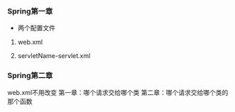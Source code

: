 ### Spring第一章
- 两个配置文件
1. web.xml

2. servletName-servlet.xml

### Spring第二章
web.xml不用改变
第一章：哪个请求交给哪个类
第二章：哪个请求交给哪个类的那个函数